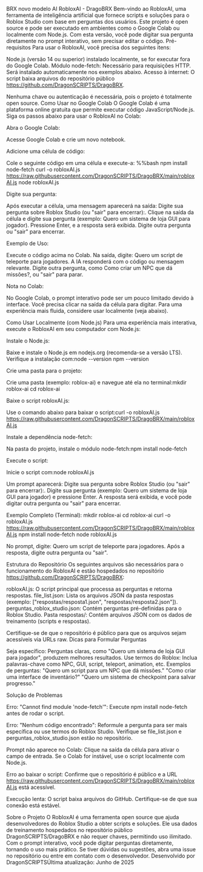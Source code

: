BRX novo modelo AI
RobloxAI - DragoBRX
Bem-vindo ao RobloxAI, uma ferramenta de inteligência artificial que fornece scripts e soluções para o Roblox Studio com base em perguntas dos usuários. Este projeto é open source e pode ser executado em ambientes como o Google Colab ou localmente com Node.js. Com esta versão, você pode digitar sua pergunta diretamente no prompt interativo, sem precisar editar o código.
Pré-requisitos
Para usar o RobloxAI, você precisa dos seguintes itens:

Node.js (versão 14 ou superior) instalado localmente, se for executar fora do Google Colab.
Módulo node-fetch: Necessário para requisições HTTP. Será instalado automaticamente nos exemplos abaixo.
Acesso à internet: O script baixa arquivos do repositório público https://github.com/DragonSCRIPTS/DragoBRX.

Nenhuma chave ou autenticação é necessária, pois o projeto é totalmente open source.
Como Usar no Google Colab
O Google Colab é uma plataforma online gratuita que permite executar código JavaScript/Node.js. Siga os passos abaixo para usar o RobloxAI no Colab:

Abra o Google Colab:

Acesse Google Colab e crie um novo notebook.


Adicione uma célula de código:

Cole o seguinte código em uma célula e execute-a:
%%bash
npm install node-fetch
curl -o robloxAI.js https://raw.githubusercontent.com/DragonSCRIPTS/DragoBRX/main/robloxAI.js
node robloxAI.js




Digite sua pergunta:

Após executar a célula, uma mensagem aparecerá na saída: Digite sua pergunta sobre Roblox Studio (ou "sair" para encerrar):.
Clique na saída da célula e digite sua pergunta (exemplo: Quero um sistema de loja GUI para jogador).
Pressione Enter, e a resposta será exibida.
Digite outra pergunta ou "sair" para encerrar.



Exemplo de Uso:

Execute o código acima no Colab.
Na saída, digite: Quero um script de teleporte para jogadores.
A IA responderá com o código ou mensagem relevante.
Digite outra pergunta, como Como criar um NPC que dá missões?, ou "sair" para parar.

Nota no Colab:

No Google Colab, o prompt interativo pode ser um pouco limitado devido à interface. Você precisa clicar na saída da célula para digitar. Para uma experiência mais fluida, considere usar localmente (veja abaixo).

Como Usar Localmente (com Node.js)
Para uma experiência mais interativa, execute o RobloxAI em seu computador com Node.js:

Instale o Node.js:

Baixe e instale o Node.js em nodejs.org (recomenda-se a versão LTS).
Verifique a instalação com:node --version
npm --version




Crie uma pasta para o projeto:

Crie uma pasta (exemplo: roblox-ai) e navegue até ela no terminal:mkdir roblox-ai
cd roblox-ai




Baixe o script robloxAI.js:

Use o comando abaixo para baixar o script:curl -o robloxAI.js https://raw.githubusercontent.com/DragonSCRIPTS/DragoBRX/main/robloxAI.js




Instale a dependência node-fetch:

Na pasta do projeto, instale o módulo node-fetch:npm install node-fetch




Execute o script:

Inicie o script com:node robloxAI.js


Um prompt aparecerá: Digite sua pergunta sobre Roblox Studio (ou "sair" para encerrar):.
Digite sua pergunta (exemplo: Quero um sistema de loja GUI para jogador) e pressione Enter.
A resposta será exibida, e você pode digitar outra pergunta ou "sair" para encerrar.



Exemplo Completo (Terminal):
mkdir roblox-ai
cd roblox-ai
curl -o robloxAI.js https://raw.githubusercontent.com/DragonSCRIPTS/DragoBRX/main/robloxAI.js
npm install node-fetch
node robloxAI.js


No prompt, digite: Quero um script de teleporte para jogadores.
Após a resposta, digite outra pergunta ou "sair".

Estrutura do Repositório
Os seguintes arquivos são necessários para o funcionamento do RobloxAI e estão hospedados no repositório https://github.com/DragonSCRIPTS/DragoBRX:

robloxAI.js: O script principal que processa as perguntas e retorna respostas.
file_list.json: Lista os arquivos JSON da pasta respostas (exemplo: ["respostas/resposta1.json", "respostas/resposta2.json"]).
perguntas_roblox_studio.json: Contém perguntas pré-definidas para o Roblox Studio.
Pasta respostas/: Contém arquivos JSON com os dados de treinamento (scripts e respostas).

Certifique-se de que o repositório é público para que os arquivos sejam acessíveis via URLs raw.
Dicas para Formular Perguntas

Seja específico: Perguntas claras, como "Quero um sistema de loja GUI para jogador", produzem melhores resultados.
Use termos do Roblox: Inclua palavras-chave como NPC, GUI, script, teleport, animation, etc.
Exemplos de perguntas:
"Quero um script para um NPC que dá missões."
"Como criar uma interface de inventário?"
"Quero um sistema de checkpoint para salvar progresso."



Solução de Problemas

Erro: "Cannot find module 'node-fetch'":
Execute npm install node-fetch antes de rodar o script.


Erro: "Nenhum código encontrado":
Reformule a pergunta para ser mais específica ou use termos do Roblox Studio.
Verifique se file_list.json e perguntas_roblox_studio.json estão no repositório.


Prompt não aparece no Colab:
Clique na saída da célula para ativar o campo de entrada.
Se o Colab for instável, use o script localmente com Node.js.


Erro ao baixar o script:
Confirme que o repositório é público e a URL https://raw.githubusercontent.com/DragonSCRIPTS/DragoBRX/main/robloxAI.js está acessível.


Execução lenta:
O script baixa arquivos do GitHub. Certifique-se de que sua conexão está estável.



Sobre o Projeto
O RobloxAI é uma ferramenta open source que ajuda desenvolvedores do Roblox Studio a obter scripts e soluções. Ele usa dados de treinamento hospedados no repositório público DragonSCRIPTS/DragoBRX e não requer chaves, permitindo uso ilimitado. Com o prompt interativo, você pode digitar perguntas diretamente, tornando o uso mais prático.
Se tiver dúvidas ou sugestões, abra uma issue no repositório ou entre em contato com o desenvolvedor.
Desenvolvido por DragonSCRIPTSÚltima atualização: Junho de 2025
